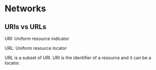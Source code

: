 # Networks

## URIs vs URLs

URI: Uniform resource indicator

URL: Uniform resource locator

URL is a subset of URI. URI is the identifier of a resource and it can be a locator. 
